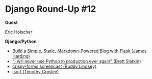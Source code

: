 # Django Round-Up #12

**Guest**

Eric Holscher

**Django/Python**

* [Build a Simple, Static, Markdown-Powered Blog with Flask (James Harding)](http://www.jamesharding.ca/posts/simple-static-markdown-blog-in-flask/)
* ["I will never use Python in production ever again" (Brett Slatkin)](http://www.onebigfluke.com/2013/09/i-will-never-use-python-in-production.html)
* [crispy-forms screencast (Buddy Lindsey)](https://godjango.com/29-crispy-forms/)
* [isort (Timothy Crosley)](https://github.com/timothycrosley/isort)
